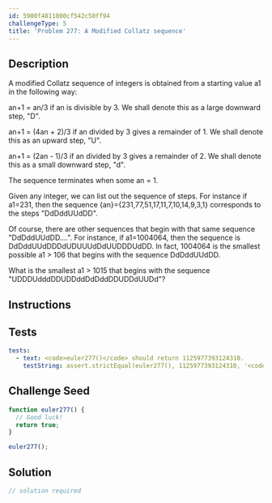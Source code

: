 ```yaml
---
id: 5900f4811000cf542c50ff94
challengeType: 5
title: 'Problem 277: A Modified Collatz sequence'
---
```


## Description
<section id='description'>
A modified Collatz sequence of integers is obtained from a starting value a1 in the following way:

an+1 = an/3 if an is divisible by 3. We shall denote this as a large downward step, "D".

an+1 = (4an + 2)/3 if an divided by 3 gives a remainder of 1. We shall denote this as an upward step, "U".


an+1 = (2an - 1)/3 if an divided by 3 gives a remainder of 2. We shall denote this as a small downward step, "d".




The sequence terminates when some an = 1.


Given any integer, we can list out the sequence of steps.
For instance if a1=231, then the sequence {an}={231,77,51,17,11,7,10,14,9,3,1} corresponds to the steps "DdDddUUdDD".


Of course, there are other sequences that begin with that same sequence "DdDddUUdDD....".
For instance, if a1=1004064, then the sequence is DdDddUUdDDDdUDUUUdDdUUDDDUdDD.
In fact, 1004064 is the smallest possible a1 > 106 that begins with the sequence DdDddUUdDD.


What is the smallest a1 > 1015 that begins with the sequence "UDDDUdddDDUDDddDdDddDDUDDdUUDd"?
</section>

## Instructions
<section id='instructions'>

</section>

## Tests
<section id='tests'>

```yml
tests:
  - text: <code>euler277()</code> should return 1125977393124310.
    testString: assert.strictEqual(euler277(), 1125977393124310, '<code>euler277()</code> should return 1125977393124310.');

```

</section>

## Challenge Seed
<section id='challengeSeed'>

<div id='js-seed'>

```js
function euler277() {
  // Good luck!
  return true;
}

euler277();
```

</div>



</section>

## Solution
<section id='solution'>

```js
// solution required
```

</section>
